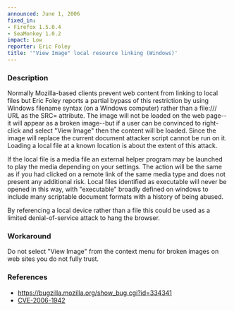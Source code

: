 ```yaml
---
announced: June 1, 2006
fixed_in:
- Firefox 1.5.0.4
- SeaMonkey 1.0.2
impact: Low
reporter: Eric Foley
title: '"View Image" local resource linking (Windows)'
---
```


<h3>Description</h3>

<p>Normally Mozilla-based clients prevent web content from linking to local files
but Eric Foley reports a partial bypass of this restriction by using Windows
filename syntax (on a Windows computer) rather than a file:/// URL as the
SRC= attribute. The image will not be loaded on the web page--it will appear as
a broken image--but if a user can be convinced to right-click and select
"View Image" then the content will be loaded. Since the image will replace
the current document attacker script cannot be run on it. Loading a local
file at a known location is about the extent of this attack.</p>

<p>If the local file is a media file an external helper program may be launched
to play the media depending on your settings. The action will be the same
as if you had clicked on a remote link of the same media type and does not
present any additional risk. Local files identified as executable will
never be opened in this way, with "executable" broadly
defined on windows to include many scriptable document formats with a history
of being abused.</p>

<p>By referencing a local device rather than a file this could be used
as a limited denial-of-service attack to hang the browser.</p>

<h3>Workaround</h3>

<p>Do not select "View Image" from the context menu for broken images on
web sites you do not fully trust.</p>

<h3>References</h3>

<ul>
<li><a href="https://bugzilla.mozilla.org/show_bug.cgi?id=334341">
https://bugzilla.mozilla.org/show_bug.cgi?id=334341</a></li>
<li><a class="ex-ref" href="http://cve.mitre.org/cgi-bin/cvename.cgi?name=CVE-2006-1942">
CVE-2006-1942</a></li>
</ul>



